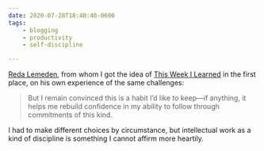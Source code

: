 ```yaml
---
date: 2020-07-28T18:40:40-0600
tags:
    - blogging
    - productivity
    - self-discipline

---
```


[Reda Lemeden][reda], from whom I got the idea of [This Week I Learned][twil] in the first place, on his own experience of the same challenges:

> But I remain convinced this is a habit I’d like to keep—if anything, it helps me rebuild confidence in my ability to follow through commitments of this kind.

I had to make different choices by circumstance, but intellectual work as a kind of discipline is something I cannot affirm more heartily.

[reda]: https://redalemeden.com/microblog/post-1595933013075
[twil]: https://v5.chriskrycho.com/topics/this-week-i-learned

